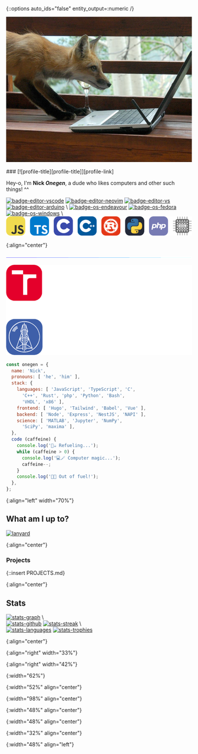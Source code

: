 {::options auto_ids="false" entity_output=:numeric /}
<!-- HEADER -->

[![profile-image][profile-image]][profile-link]

<div markdown="1">
###  [![profile-title][profile-title]][profile-link]

Hey-o, I'm **Nick *Onegen***,
a dude who likes computers and
other such things! ^^

[![badge-editor-vscode][badge-editor-vscode]][badge-link-vscode]
[![badge-editor-neovim][badge-editor-neovim]][badge-link-neovim]
[![badge-editor-vs][badge-editor-vs]][badge-link-vs]
[![badge-editor-arduino][badge-editor-arduino]][badge-link-arduino] \\
[![badge-os-endeavour][badge-os-endeavour]][badge-link-endeavour]
[![badge-os-fedora][badge-os-fedora]][badge-link-fedora]
[![badge-os-windows][badge-os-windows]][badge-link-wikiwin10] \\
[![badge-lang-all][badge-lang-all]][profile-link]
</div>
{:align="center"}

[![divider][divider]][profile-link]

<!-- STACK & EDUCATION -->

[![education][education]][profile-link]

<div>

```javascript
const onegen = {
  name: 'Nick',
  pronouns: [ 'he', 'him' ],
  stack: {
    languages: [ 'JavaScript', 'TypeScript', 'C',
      'C++', 'Rust', 'php', 'Python', 'Bash',
      'VHDL', 'x86' ],
    frontend: [ 'Hugo', 'Tailwind', 'Babel', 'Vue' ],
    backend: [ 'Node', 'Express', 'NestJS', 'NAPI' ],
    science: [ 'MATLAB', 'Jupyter', 'NumPy',
      'SciPy', 'maxima' ],
  },
  code (caffeine) {
    console.log('🦊☕️ Refueling...');
    while (caffeine > 0) {
      console.log('💻🪄 Computer magic...');
      caffeine--;
    }
    console.log('🪫💤 Out of fuel!');
  },
};
```

</div>
{:align="left" width="70%"}

<!-- DISCORD -->
<div markdown="1">

What am I up to?
----------------

[![lanyard][lanyard]][link-discord]

</div>
{:align="center"}

<div markdown="1">

### Projects ###

{::insert PROJECTS.md}

</div>
{:align="center"}

<!-- STATS -->
<div markdown="1">

Stats
------

[![stats-graph][stats-graph]][stats-link-graph] \\
<br />
[![stats-github][stats-github]][stats-link-github]
[![stats-streak][stats-streak]][stats-link-streak] \\
<br />
[![stats-languages][stats-languages]][stats-link-wakatime]
[![stats-trophies][stats-trophies]][stats-link-trophies]

</div>
{:align="center"}

<!-- IMAGE/LINK DEFINITIONS -->

[profile-title]: https://readme-typing-svg.demolab.com/?font=Murecho&weight=700&size=45&duration=7500&pause=1&color=BF91F3&center=true&vCenter=true&width=435&lines=onegen;%D0%BE%D0%BD%D0%B5%D2%91%D0%B5%D0%BD;%E3%82%AA%E3%83%8D%E3%82%B2%E3%83%B3

[profile-link]: https://github.com/nickonegen

[profile-image]: src/images/fox_computer.jpg
{:align="right" width="33%"}

[divider]: src/images/borderseperator.gif

[education]: src/images/education.png
{:align="right" width="42%"}

[badge-editor-vscode]: https://img.shields.io/badge/-Visual_Studio_Code-%23007acc?logo=visualstudiocode&labelColor=4c566a&style=flat-square

[badge-link-vscode]: https://code.visualstudio.com/

[badge-editor-neovim]: https://img.shields.io/badge/-Neovim-%23019733?logo=neovim&labelColor=4c566a&style=flat-square

[badge-link-neovim]: https://github.com/neovim/neovim

[badge-editor-vs]: https://img.shields.io/badge/-Visual_Studio-%235c2d91?logo=visualstudio&labelColor=4c566a&style=flat-square

[badge-link-vs]: https://visualstudio.microsoft.com/

[badge-editor-arduino]: https://img.shields.io/badge/-Arduino-%2300979d?logo=arduino&labelColor=4c566a&style=flat-square

[badge-link-arduino]: https://www.arduino.cc/

[badge-os-fedora]: https://img.shields.io/badge/-Fedora_37-%2351a2da?logo=fedora&labelColor=4c566a&style=flat-square

[badge-link-fedora]: https://getfedora.org/en/workstation/

[badge-os-windows]: https://img.shields.io/badge/-Windows_10-%230078d6?logo=windows&labelColor=4c566a&style=flat-square

[badge-link-wikiwin10]: https://en.wikipedia.org/wiki/Windows_10

[badge-os-endeavour]: https://img.shields.io/badge/-EndeavourOS-%237f7fff?logo=endeavouros&labelColor=4c566a&style=flat-square

[badge-link-endeavour]: https://endeavouros.com/

[badge-lang-all]: src/images/langs.png
{:width="62%"}

[lanyard]: https://lanyard.cnrad.dev/api/258681302960701450?theme=dark&borderRadius=15px&animated=true&idleMessage=%20&hideDiscrim=true&hideStatus=false&hideTimestamp=false&hideBadges=false
{:width="52%" align="center"}

[link-discord]: https://discord.com/users/258681302960701450

[stats-graph]: https://github-readme-activity-graph.cyclic.app/graph?username=nickonegen&theme=rogue&bg_color=1a1b27&title_color=bf91f3&line=70a5fd&point=70a5fd&color=70a5fd&radius=12&area=true&area_color=70a5fd
{:width="98%" align="center"}

[stats-link-graph]: https://github.com/Ashutosh00710/github-readme-activity-graph

[stats-github]: https://github-readme-stats.vercel.app/api?username=nickonegen&count_private=true&include_all_commits=true&show_icons=true&theme=tokyonight&disable_animations=false
{:width="48%" align="center"}

[stats-link-github]: https://github.com/anuraghazra/github-readme-stats

[stats-streak]: https://streak-stats.demolab.com/?user=nickonegen&theme=tokyonight&date_format=d%20F[%20Y]
{:width="48%" align="center"}

[stats-link-streak]: https://github.com/DenverCoder1/github-readme-streak-stats

[stats-trophies]: https://github-profile-trophy.vercel.app/?username=nickonegen&rank=SECRET,SSS,SS,S,AAA,AA,A,B,C&column=3&theme=onestar&no-bg=true
{:width="32%" align="center"}

[stats-link-trophies]: https://github.com/ryo-ma/github-profile-trophy

[stats-languages]: https://wakatime.com/share/@dd421270-8f1c-43aa-aa5b-ec52a2a18852/a5c34911-dd3a-4fca-9a9a-2b03d8c16481.svg
{:width="48%" align="left"}

[stats-link-wakatime]: https://wakatime.com/
